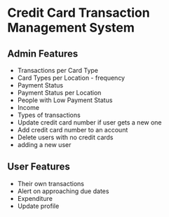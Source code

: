# Credit Card Transaction Management System

## Admin Features

- Transactions per Card Type
- Card Types per Location - frequency
- Payment Status
- Payment Status per Location
- People with Low Payment Status
- Income
- Types of transactions
- Update credit card number if user gets a new one
- Add credit card number to an account
- Delete users with no credit cards
- adding a new user

## User Features

- Their own transactions
- Alert on approaching due dates
- Expenditure
- Update profile
